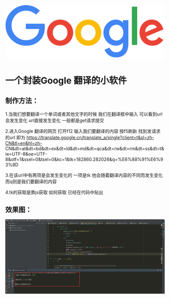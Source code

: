 #  ![Image text](https://raw.githubusercontent.com/OneStepAndTwoSteps/Google_translation_clinet/master/icon.png)
# 一个封装Google 翻译的小软件

## 制作方法：
   1.当我们想要翻译一个单词或者其他文字的时候 我们在翻译框中输入 可以看到url会发生变化 url直接发生变化 一般都是get请求提交
   
   2.进入Google 翻译的网页 打开f12 输入我们要翻译的内容  按f5刷新 找到发请求的url  即为
   	https://translate.google.cn/translate_a/single?client=t&sl=zh-CN&tl=en&hl=zh-          CN&dt=at&dt=bd&dt=ex&dt=ld&dt=md&dt=qca&dt=rw&dt=rm&dt=ss&dt=t&ie=UTF-8&oe=UTF-8&otf=1&ssel=0&tsel=0&kc=1&tk=182860.282026&q=%E6%88%91%E6%93%8D
      
   3.在该url中有两项是会发生变化的 一项是tk 他会随着翻译内容的不同而发生变化 而q则是我们要翻译的内容
   
   4.tk的获取是靠js获取 如何获取 已经在代码中贴出

 ## 效果图：
 ![Image text](https://raw.githubusercontent.com/OneStepAndTwoSteps/Google_translation_clinet/master/img/效果图.png)

 
   
